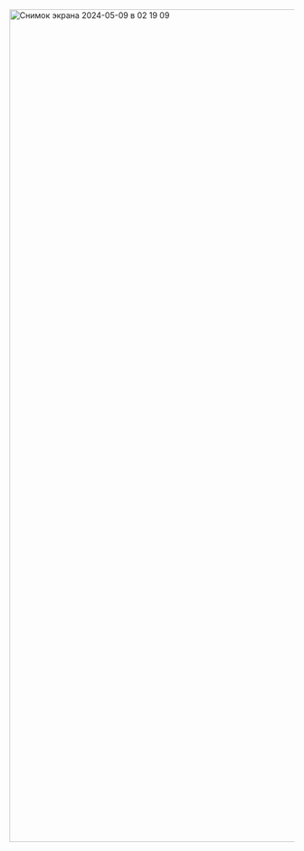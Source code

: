 <img width="1470" alt="Снимок экрана 2024-05-09 в 02 19 09" src="https://github.com/MunaOd/proje5/assets/148050737/dfe24e21-0330-4160-b812-49f02c92d673">
